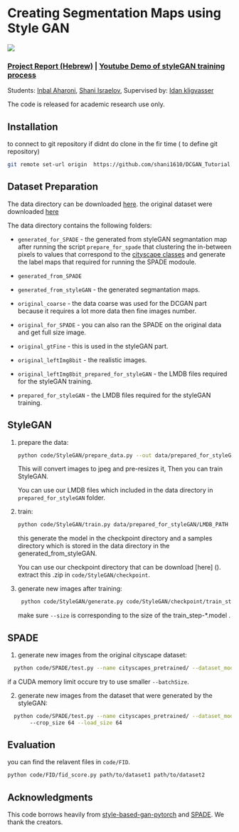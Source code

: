 # Creating Segmentation Maps using Style GAN

![](https://www.cityscapes-dataset.com/wordpress/wp-content/uploads/2015/07/zuerich00.png)

### [Project Report (Hebrew)](https://nvlabs.github.io/SPADE/) | [Youtube Demo of styleGAN training process](https://youtu.be/MXWm6w4E5q0)

Students: [Inbal Aharoni](mailto:AHARONINBAL@gmail.com),  [Shani Israelov](mailto:shani1610@gmail.com), Supervised by: [Idan kligvasser](mailto:kligvasser@gmail.com)

The code is released for academic research use only.

## Installation

to connect to git repository if didnt do clone in the fir time ( to define git repository)
```bash
git remote set-url origin  https://github.com/shani1610/DCGAN_Tutorial.git
```

## Dataset Preparation

The data directory can be downloaded [here](https://github.com/nightrome/cocostuff). the original dataset were downloaded [here](https://www.cityscapes-dataset.com/)

The data directory contains the following folders:

* `generated_for_SPADE` - the generated from styleGAN segmantation map after running the script `prepare_for_spade` that clustering the in-between pixels to values that correspond to the [cityscape classes](https://github.com/mcordts/cityscapesScripts/blob/master/cityscapesscripts/helpers/labels.py) and generate the label maps that required for running the SPADE modoule. 

* `generated_from_SPADE`

* `generated_from_styleGAN` - the generated segmantation maps.

* `original_coarse` - the data coarse was used for the DCGAN part because it requires a lot more data then fine images number. 

* `original_for_SPADE` - you can also ran the SPADE on the original data and get full size image. 

* `original_gtFine` - this is used in the styleGAN part.

* `original_leftImg8bit` - the realistic images.

* `original_leftImg8bit_prepared_for_styleGAN` - the LMDB files required for the styleGAN training. 

* `prepared_for_styleGAN` - the LMDB files required for the styleGAN training. 

## StyleGAN

1) prepare the data:

   ```bash
   python code/StyleGAN/prepare_data.py --out data/prepared_for_styleGAN/LMDB_PATH --n_worker 1 data/original_gtFine
   ```
   
   This will convert images to jpeg and pre-resizes it, Then you can train StyleGAN.
   
   You can use our LMDB files which included in the data directory in `prepared_for_styleGAN` folder. 

2) train:

    ```bash
    python code/StyleGAN/train.py data/prepared_for_styleGAN/LMDB_PATH
    ```
    
    this generate the model in the checkpoint directory and a samples directory which is stored in the data directory in the generated_from_styleGAN.
    
    You can use our checkpoint directory that can be download [here] (). extract this .zip in `code/StyleGAN/checkpoint`.

3) generate new images after training:

   ```bash
    python code/StyleGAN/generate.py code/StyleGAN/checkpoint/train_step-5.model --size 64
    ```
    make sure `--size` is corresponding to the size of the train_step-*.model .

## SPADE
 
1) generate new images from the original cityscape dataset:
```bash
  python code/SPADE/test.py --name cityscapes_pretrained/ --dataset_mode cityscapes --dataroot data/original_for_SPADE/ --batchSize  8
  ```
  if a CUDA memory limit occure try to use smaller `--batchSize`.

2) generate new images from the dataset that were generated by the styleGAN:

```bash
  python code/SPADE/test.py --name cityscapes_pretrained/ --dataset_mode cityscapes --dataroot data/generated_for_SPADE/ --batchSize 4 --no_instance --label_nc 36 --no_pairing_check
       --crop_size 64 --load_size 64
  ```
  
## Evaluation

you can find the relavent files in `code/FID`.

```bash
python code/FID/fid_score.py path/to/dataset1 path/to/dataset2
```

## Acknowledgments

This code borrows heavily from [style-based-gan-pytorch](https://github.com/rosinality/style-based-gan-pytorch) and [SPADE](https://github.com/NVlabs/SPADE). We thank the creators. 
